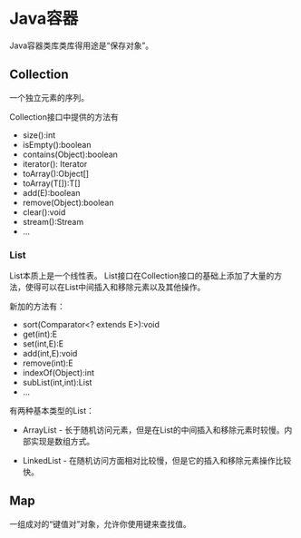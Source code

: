 # Java容器

Java容器类库类库得用途是“保存对象”。

## Collection

一个独立元素的序列。

Collection接口中提供的方法有

* size():int
* isEmpty():boolean
* contains(Object):boolean
* iterator(): Iterator<E>
* toArray():Object[]
* toArray(T[]):T[]
* add(E):boolean
* remove(Object):boolean
* clear():void
* stream():Stream<E>
* ...

### List


List本质上是一个线性表。
List接口在Collection接口的基础上添加了大量的方法，使得可以在List中间插入和移除元素以及其他操作。

新加的方法有：

* sort(Comparator<? extends E>):void
* get(int):E
* set(int,E):E
* add(int,E):void
* remove(int):E
* indexOf(Object):int
* subList(int,int):List<E>
* ...

有两种基本类型的List：

* ArrayList - 长于随机访问元素，但是在List的中间插入和移除元素时较慢。内部实现是数组方式。

* LinkedList - 在随机访问方面相对比较慢，但是它的插入和移除元素操作比较快。

## Map

一组成对的“键值对”对象，允许你使用键来查找值。
